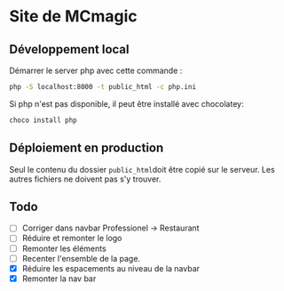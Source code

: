 # Site de MCmagic

## Développement local
Démarrer le server php avec cette commande :
```sh
php -S localhost:8000 -t public_html -c php.ini
```

Si php n'est pas disponible, il peut être installé avec chocolatey:
```sh
choco install php
```

## Déploiement en production
Seul le contenu du dossier `public_html`doit être copié sur le serveur.
Les autres fichiers ne doivent pas s'y trouver. 

## Todo

- [ ] Corriger dans navbar Professionel -> Restaurant
- [ ] Réduire et remonter le logo
- [ ] Remonter les éléments
- [ ] Recenter l'ensemble de la page.
- [X] Réduire les espacements au niveau de la navbar 
- [X] Remonter la nav bar